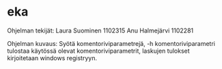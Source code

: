 # eka
Ohjelman tekijät:
Laura Suominen 1102315
Anu Halmejärvi 1102281

Ohjelman kuvaus:
Syötä komentoriviparametrejä, -h komentoriviparametri tulostaa käytössä olevat komentoriviparametrit, laskujen tulokset kirjoitetaan windows registryyn.
